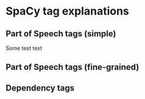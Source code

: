 # SpaCy tag explanations

## Part of Speech tags (simple)

Some
test
text

## Part of Speech tags (fine-grained)



## Dependency tags


